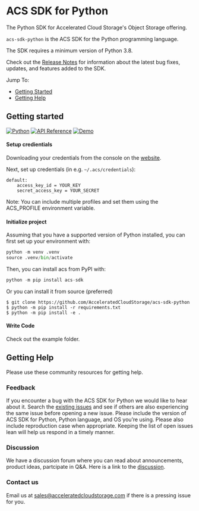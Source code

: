 # ACS SDK for Python
The Python SDK for Accelerated Cloud Storage's Object Storage offering. 

`acs-sdk-python` is the ACS SDK for the Python programming language.

The SDK requires a minimum version of Python 3.8.

Check out the [Release Notes] for information about the latest bug fixes, updates, and features added to the SDK.

Jump To:
* [Getting Started](#getting-started)
* [Getting Help](#getting-help)

## Getting started
[![Python](https://img.shields.io/badge/pypi-blue)](https://pypi.org/project/acs-sdk) [![API Reference](https://img.shields.io/badge/API-Reference-blue.svg)](https://github.com/AcceleratedCloudStorage/acs-sdk-python/blob/main/docs/API.md) [![Demo](https://img.shields.io/badge/Demo-Videos-blue.svg)](https://www.youtube.com/@AcceleratedCloudStorageSales)

#### Setup credientials 
Downloading your credentials from the console on the [website](https://acceleratedcloudstorage.com).

Next, set up credentials (in e.g. ``~/.acs/credentials``):
```
default:
    access_key_id = YOUR_KEY
    secret_access_key = YOUR_SECRET
```
Note: You can include multiple profiles and set them using the ACS_PROFILE environment variable. 

#### Initialize project
Assuming that you have a supported version of Python installed, you can first set up your environment with:
```python
python -m venv .venv
source .venv/bin/activate
```
Then, you can install acs from PyPI with:
```python
python -m pip install acs-sdk
```
Or you can install it from source (preferred)
```
$ git clone https://github.com/AcceleratedCloudStorage/acs-sdk-python
$ python -m pip install -r requirements.txt
$ python -m pip install -e .
```
#### Write Code
Check out the example folder. 

## Getting Help

Please use these community resources for getting help. 

### Feedback

If you encounter a bug with the ACS SDK for Python we would like to hear about it.
Search the [existing issues][Issues] and see if others are also experiencing the same issue before opening a new issue. Please include the version of ACS SDK for Python, Python language, and OS you’re using. Please also include reproduction case when appropriate. Keeping the list of open issues lean will help us respond in a timely manner.

### Discussion  

We have a discussion forum where you can read about announcements, product ideas, partcipate in Q&A. Here is a link to the [discussion].

### Contact us 

Email us at sales@acceleratedcloudstorage.com if there is a pressing issue for you. 

[Issues]: https://github.com/AcceleratedCloudStorage/acs-sdk-python/issues
[Discussion]: https://github.com/AcceleratedCloudStorage/acs-sdk-python/discussions
[Release Notes]: https://github.com/AcceleratedCloudStorage/acs-sdk-python/blob/main/CHANGELOG.md